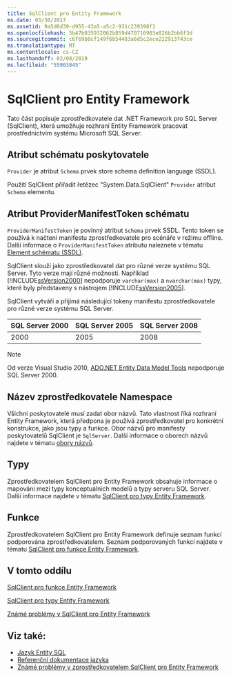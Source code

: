 ```yaml
---
title: SqlClient pro Entity Framework
ms.date: 03/30/2017
ms.assetid: 9a5d6d39-d955-43a5-a5c2-931c239398f1
ms.openlocfilehash: 5b47b035932062b859d470716903e826b2bb6f3d
ms.sourcegitcommit: c6f69b0cf149f6b54483a6d5c2ece222913f43ce
ms.translationtype: MT
ms.contentlocale: cs-CZ
ms.lasthandoff: 02/08/2019
ms.locfileid: "55903845"
---
```

# <a name="sqlclient-for-the-entity-framework"></a>SqlClient pro Entity Framework
Tato část popisuje zprostředkovatele dat .NET Framework pro SQL Server (SqlClient), která umožňuje rozhraní Entity Framework pracovat prostřednictvím systému Microsoft SQL Server.  
  
## <a name="provider-schema-attribute"></a>Atribut schématu poskytovatele  
 `Provider` je atribut `Schema` prvek store schema definition language (SSDL).  
  
 Použití SqlClient přiřadit řetězec "System.Data.SqlClient" `Provider` atribut `Schema` elementu.  
  
## <a name="providermanifesttoken-schema-attribute"></a>Atribut ProviderManifestToken schématu  
 `ProviderManifestToken` je povinný atribut `Schema` prvek SSDL. Tento token se používá k načtení manifestu zprostředkovatele pro scénáře v režimu offline. Další informace o `ProviderManifestToken` atributu naleznete v tématu [Element schématu (SSDL)](/ef/ef6/modeling/designer/advanced/edmx/ssdl-spec#schema-element-ssdl).  
  
 SqlClient slouží jako zprostředkovatel dat pro různé verze systému SQL Server. Tyto verze mají různé možnosti. Například [!INCLUDE[ssVersion2000](../../../../../includes/ssversion2000-md.md)] nepodporuje `varchar(max)` a `nvarchar(max)` typy, které byly představeny s nástrojem [!INCLUDE[ssVersion2005](../../../../../includes/ssversion2005-md.md)].  
  
 SqlClient vytváří a přijímá následující tokeny manifestu zprostředkovatele pro různé verze systému SQL Server.  
  
|SQL Server 2000|SQL Server 2005|SQL Server 2008|  
|-|-|-|  
|2000|2005|2008|  
  
> [!NOTE]
>  Od verze Visual Studio 2010, [ADO.NET Entity Data Model Tools](https://docs.microsoft.com/previous-versions/dotnet/netframework-4.0/bb399249(v=vs.100)) nepodporuje SQL Server 2000.  
  
## <a name="provider-namespace-name"></a>Název zprostředkovatele Namespace  
 Všichni poskytovatelé musí zadat obor názvů. Tato vlastnost říká rozhraní Entity Framework, která předpona je používá zprostředkovatel pro konkrétní konstrukce, jako jsou typy a funkce. Obor názvů pro manifesty poskytovatelů SqlClient je `SqlServer`. Další informace o oborech názvů najdete v tématu [obory názvů](../../../../../docs/framework/data/adonet/ef/language-reference/namespaces-entity-sql.md).  
  
## <a name="types"></a>Typy  
 Zprostředkovatelem SqlClient pro Entity Framework obsahuje informace o mapování mezi typy konceptuálních modelů a typy serveru SQL Server. Další informace najdete v tématu [SqlClient pro typy Entity Framework](../../../../../docs/framework/data/adonet/ef/sqlclient-for-ef-types.md).  
  
## <a name="functions"></a>Funkce  
 Zprostředkovatelem SqlClient pro Entity Framework definuje seznam funkcí podporována zprostředkovatelem. Seznam podporovaných funkcí najdete v tématu [SqlClient pro funkce Entity Framework](../../../../../docs/framework/data/adonet/ef/sqlclient-for-ef-functions.md).  
  
## <a name="in-this-section"></a>V tomto oddílu  
 [SqlClient pro funkce Entity Framework](../../../../../docs/framework/data/adonet/ef/sqlclient-for-ef-functions.md)  
  
 [SqlClient pro typy Entity Framework](../../../../../docs/framework/data/adonet/ef/sqlclient-for-ef-types.md)  
  
 [Známé problémy v SqlClient pro Entity Framework](../../../../../docs/framework/data/adonet/ef/known-issues-in-sqlclient-for-entity-framework.md)  
  
## <a name="see-also"></a>Viz také:
- [Jazyk Entity SQL](../../../../../docs/framework/data/adonet/ef/language-reference/entity-sql-language.md)
- [Referenční dokumentace jazyka](../../../../../docs/framework/data/adonet/ef/language-reference/index.md)
- [Známé problémy v zprostředkovatelem SqlClient pro Entity Framework](../../../../../docs/framework/data/adonet/ef/sqlclient-for-the-entity-framework.md)
